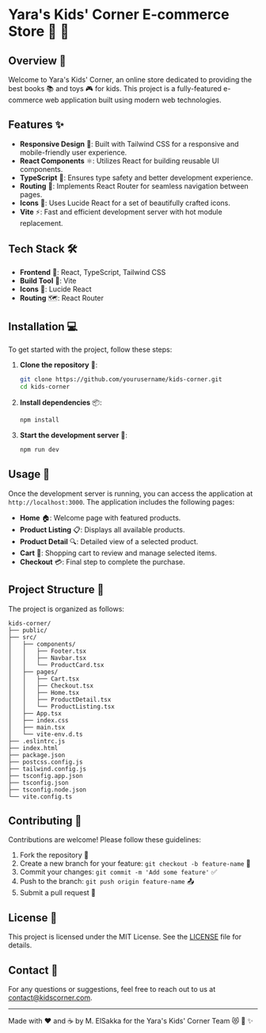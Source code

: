# Yara's Kids' Corner E-commerce Store 🧸 🎨

## Overview 🌟

Welcome to Yara's Kids' Corner, an online store dedicated to providing the best books 📚 and toys 🎮 for kids. This project is a fully-featured e-commerce web application built using modern web technologies.

## Features ✨

- **Responsive Design** 📱: Built with Tailwind CSS for a responsive and mobile-friendly user experience.
- **React Components** ⚛️: Utilizes React for building reusable UI components.
- **TypeScript** 📘: Ensures type safety and better development experience.
- **Routing** 🔄: Implements React Router for seamless navigation between pages.
- **Icons** 🎯: Uses Lucide React for a set of beautifully crafted icons.
- **Vite** ⚡: Fast and efficient development server with hot module replacement.

## Tech Stack 🛠️

- **Frontend** 🎨: React, TypeScript, Tailwind CSS
- **Build Tool** 🔧: Vite
- **Icons** 💫: Lucide React
- **Routing** 🗺️: React Router

## Installation 💻

To get started with the project, follow these steps:

1. **Clone the repository** 📂:
   ```sh
   git clone https://github.com/yourusername/kids-corner.git
   cd kids-corner
   ```

2. **Install dependencies** 📦:
   ```sh
   npm install
   ```

3. **Start the development server** 🚀:
   ```sh
   npm run dev
   ```

## Usage 🎯

Once the development server is running, you can access the application at `http://localhost:3000`. The application includes the following pages:

- **Home** 🏠: Welcome page with featured products.
- **Product Listing** 📋: Displays all available products.
- **Product Detail** 🔍: Detailed view of a selected product.
- **Cart** 🛒: Shopping cart to review and manage selected items.
- **Checkout** 💳: Final step to complete the purchase.

## Project Structure 📁

The project is organized as follows:

```
kids-corner/
├── public/
├── src/
│   ├── components/
│   │   ├── Footer.tsx
│   │   ├── Navbar.tsx
│   │   └── ProductCard.tsx
│   ├── pages/
│   │   ├── Cart.tsx
│   │   ├── Checkout.tsx
│   │   ├── Home.tsx
│   │   ├── ProductDetail.tsx
│   │   └── ProductListing.tsx
│   ├── App.tsx
│   ├── index.css
│   ├── main.tsx
│   └── vite-env.d.ts
├── .eslintrc.js
├── index.html
├── package.json
├── postcss.config.js
├── tailwind.config.js
├── tsconfig.app.json
├── tsconfig.json
├── tsconfig.node.json
└── vite.config.ts
```

## Contributing 🤝

Contributions are welcome! Please follow these guidelines:

1. Fork the repository 🍴
2. Create a new branch for your feature: `git checkout -b feature-name` 🌿
3. Commit your changes: `git commit -m 'Add some feature'` ✅
4. Push to the branch: `git push origin feature-name` 📤
5. Submit a pull request 🎉

## License 📄

This project is licensed under the MIT License. See the [LICENSE](LICENSE) file for details.

## Contact 📧

For any questions or suggestions, feel free to reach out to us at [contact@kidscorner.com](mailto:contact@kidscorner.com).

---

Made with ❤️ and ☕ by M. ElSakka for the Yara's Kids' Corner Team 😻 👶 ✨
